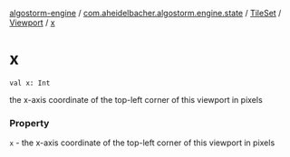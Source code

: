 [algostorm-engine](../../../index.md) / [com.aheidelbacher.algostorm.engine.state](../../index.md) / [TileSet](../index.md) / [Viewport](index.md) / [x](.)

# x

`val x: Int`

the x-axis coordinate of the top-left corner of this viewport
in pixels

### Property

`x` - the x-axis coordinate of the top-left corner of this viewport
in pixels